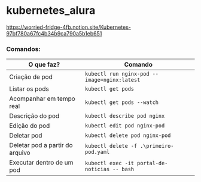 # kubernetes_alura
https://worried-fridge-4fb.notion.site/Kubernetes-97bf780a67fc4b34b9ca790a5b1eb651

### Comandos: 
|O que faz?|Comando|
| -------- | -------- |
|Criação de pod|`kubectl run nginx-pod --image=nginx:latest`|
|Listar os pods|`kubectl get pods`|
|Acompanhar em tempo real|`kubectl get pods --watch`|
|Descrição do pod|`kubectl describe pod nginx`|
|Edição do pod|`kubectl edit pod nginx-pod`|
|Deletar pod|`kubectl delete pod nginx-pod`|
|Deletar pod a partir do arquivo|`kubectl delete -f .\primeiro-pod.yaml`|
|Executar dentro de um pod|`kubectl exec -it portal-de-noticias -- bash`|
